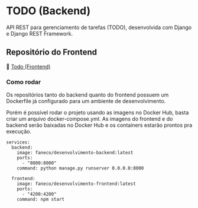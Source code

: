 # TODO (Backend)

API REST para gerenciamento de tarefas (TODO), desenvolvida com Django e Django REST Framework.

## Repositório do Frontend

🔗 [Todo (Frontend)](https://github.com/Matheus-Faneco/todo-angular)

### Como rodar
Os repositórios tanto do backend quanto do frontend possuem um Dockerfile já configurado para um ambiente de desenvolvimento.

Porém é possível rodar o projeto usando as imagens no Docker Hub, basta criar um arquivo docker-compose.yml. As imagens do frontend e do backend serão baixadas no Docker Hub e os containers estarão prontos pra execução.
```
services:
  backend:
    image: faneco/desenvolvimento-backend:latest
    ports:
      - "8000:8000"
    command: python manage.py runserver 0.0.0.0:8000

  frontend:
    image: faneco/desenvolvimento-frontend:latest
    ports:
      - "4200:4200"
    command: npm start
```
